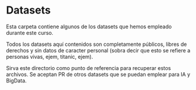 # Datasets

Esta carpeta contiene algunos de los datasets que hemos empleado durante este curso.

Todos los datasets aquí contenidos son completamente públicos, libres de derechos y sin datos de caracter personal (sobra decir que esto se refiere a personas vivas, ejem, titanic, ejem).

Sirva este directorio como punto de referencia para recuperar estos archivos. Se aceptan PR de otros datasets que se puedan emplear para IA y BigData.
 
